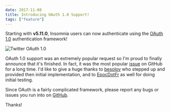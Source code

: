 ```yaml
---
date: 2017-11-08
title: Introducing OAuth 1.0 Support!
tags: ["feature"]
---
```


Starting with **v5.11.0**, Insomnia users can now authenticate using the 
[OAuth 1.0](https://tools.ietf.org/html/rfc5849) authentication framework!

<!--more-->

![Twitter OAuth 1.0](/images/blog/twitter-oauth.png)

OAuth 1.0 support was an extremely popular request so I'm proud to finally announce that
it's finished. In fact, it was the most popular
[issue](https://github.com/getinsomnia/insomnia/issues/197) on GitHub for a long time. I'd 
like to give a huge thanks to [besolov](https://github.com/besolov) who stepped up and 
provided then initial implementation, and to [EpocDotFr](https://github.com/EpocDotFr) as well 
for doing initial testing.

Since OAuth is a fairly complicated framework, please report any bugs or issues you run into
on [GitHub](https://github.com/getinsomnia/insomnia/issues). 

Thanks!
